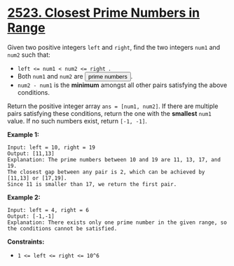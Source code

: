 # [2523. Closest Prime Numbers in Range](https://leetcode.com/problems/closest-prime-numbers-in-range/description/?envType=daily-question&envId=2025-03-07)

Given two positive integers `left` and `right`, find the two integers `num1` and `num2` such that:

- `left <= num1 < num2 <= right `.
- Both `num1` and `num2` are <button type="button" aria-haspopup="dialog" aria-expanded="false" aria-controls="radix-:rp:" data-state="closed" class="">prime numbers</button>.
- `num2 - num1` is the **minimum**  amongst all other pairs satisfying the above conditions.

Return the positive integer array `ans = [num1, num2]`. If there are multiple pairs satisfying these conditions, return the one with the **smallest**  `num1` value. If no such numbers exist, return `[-1, -1]`.

**Example 1:** 

```
Input: left = 10, right = 19
Output: [11,13]
Explanation: The prime numbers between 10 and 19 are 11, 13, 17, and 19.
The closest gap between any pair is 2, which can be achieved by [11,13] or [17,19].
Since 11 is smaller than 17, we return the first pair.
```

**Example 2:** 

```
Input: left = 4, right = 6
Output: [-1,-1]
Explanation: There exists only one prime number in the given range, so the conditions cannot be satisfied.
```

**Constraints:** 

- `1 <= left <= right <= 10^6`

<style type="text/css">.spoilerbutton {display:block; border:dashed; padding: 0px 0px; margin:10px 0px; font-size:150%; font-weight: bold; color:#000000; background-color:cyan; outline:0; 
}
.spoiler {overflow:hidden;}
.spoiler > div {-webkit-transition: all 0s ease;-moz-transition: margin 0s ease;-o-transition: all 0s ease;transition: margin 0s ease;}
.spoilerbutton[value="Show Message"] + .spoiler > div {margin-top:-500%;}
.spoilerbutton[value="Hide Message"] + .spoiler {padding:5px;}
</style>
